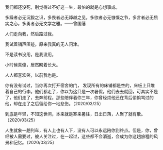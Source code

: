 我们都还没死，别觉得过不好这一生，最怕的就是心想事成。

多躁者必无沉毅之识，多畏者必无踔越之见，多欲者必无慷慨之节，多言者必无质实之心，多勇者必无文学之雅。——曾国藩

人们走向我，然后路过我。

我试着销声匿迹，原来我真的无人问津。

不是读书没用，是我没用。

小时候真傻，居然盼着长大。

人人都喜欢笑，以前我也是。

你有没有试过，当你再次打开宿舍的门， 发现所有的床铺都是空的，床板上只堆着自己的行李。他们都走了，你以为这只是一次暑假，他们去去就回，可其实不是了，他们走了，去奔前程。那些陪伴着你三年，你曾经烦他还在背后偷偷骂过的他，却在走了之后留给你一地悲伤。（2020/03/25）

到底是年轻，不知这世间，本来就是寒来暑往，日出日落，人聚了就有散。（2020/03/25）

人生就象一趟列车，有人上也有人下，没有人可以永远陪你到终点。但是，你，曾经被人需要过，被人关注过，在一起过，这些都不会消逝，会成为你这趟旅程的风景和记忆。（2020/03/25）